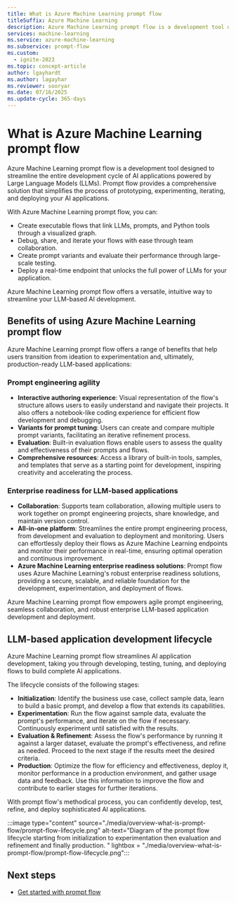 ```yaml
---
title: What is Azure Machine Learning prompt flow
titleSuffix: Azure Machine Learning
description: Azure Machine Learning prompt flow is a development tool designed to streamline the entire development cycle of AI applications powered by Large Language Models (LLMs).
services: machine-learning
ms.service: azure-machine-learning
ms.subservice: prompt-flow
ms.custom:
  - ignite-2023
ms.topic: concept-article
author: lgayhardt
ms.author: lagayhar
ms.reviewer: sooryar
ms.date: 07/16/2025
ms.update-cycle: 365-days
---
```


# What is Azure Machine Learning prompt flow

Azure Machine Learning prompt flow is a development tool designed to streamline the entire development cycle of AI applications powered by Large Language Models (LLMs). Prompt flow provides a comprehensive solution that simplifies the process of prototyping, experimenting, iterating, and deploying your AI applications.

With Azure Machine Learning prompt flow, you can:

- Create executable flows that link LLMs, prompts, and Python tools through a visualized graph.
- Debug, share, and iterate your flows with ease through team collaboration.
- Create prompt variants and evaluate their performance through large-scale testing.
- Deploy a real-time endpoint that unlocks the full power of LLMs for your application.

Azure Machine Learning prompt flow offers a versatile, intuitive way to streamline your LLM-based AI development.

## Benefits of using Azure Machine Learning prompt flow

Azure Machine Learning prompt flow offers a range of benefits that help users transition from ideation to experimentation and, ultimately, production-ready LLM-based applications:

### Prompt engineering agility

- **Interactive authoring experience**: Visual representation of the flow's structure allows users to easily understand and navigate their projects. It also offers a notebook-like coding experience for efficient flow development and debugging.
- **Variants for prompt tuning**: Users can create and compare multiple prompt variants, facilitating an iterative refinement process.
- **Evaluation**: Built-in evaluation flows enable users to assess the quality and effectiveness of their prompts and flows.
- **Comprehensive resources**: Access a library of built-in tools, samples, and templates that serve as a starting point for development, inspiring creativity and accelerating the process.

### Enterprise readiness for LLM-based applications

- **Collaboration**: Supports team collaboration, allowing multiple users to work together on prompt engineering projects, share knowledge, and maintain version control.
- **All-in-one platform**: Streamlines the entire prompt engineering process, from development and evaluation to deployment and monitoring. Users can effortlessly deploy their flows as Azure Machine Learning endpoints and monitor their performance in real-time, ensuring optimal operation and continuous improvement.
- **Azure Machine Learning enterprise readiness solutions**: Prompt flow uses Azure Machine Learning's robust enterprise readiness solutions, providing a secure, scalable, and reliable foundation for the development, experimentation, and deployment of flows.

Azure Machine Learning prompt flow empowers agile prompt engineering, seamless collaboration, and robust enterprise LLM-based application development and deployment.

## LLM-based application development lifecycle

Azure Machine Learning prompt flow streamlines AI application development, taking you through developing, testing, tuning, and deploying flows to build complete AI applications.

The lifecycle consists of the following stages:

- **Initialization**: Identify the business use case, collect sample data, learn to build a basic prompt, and develop a flow that extends its capabilities.
- **Experimentation**: Run the flow against sample data, evaluate the prompt's performance, and iterate on the flow if necessary. Continuously experiment until satisfied with the results.
- **Evaluation & Refinement**: Assess the flow's performance by running it against a larger dataset, evaluate the prompt's effectiveness, and refine as needed. Proceed to the next stage if the results meet the desired criteria.
- **Production**: Optimize the flow for efficiency and effectiveness, deploy it, monitor performance in a production environment, and gather usage data and feedback. Use this information to improve the flow and contribute to earlier stages for further iterations.

With prompt flow's methodical process, you can confidently develop, test, refine, and deploy sophisticated AI applications.

:::image type="content" source="./media/overview-what-is-prompt-flow/prompt-flow-lifecycle.png" alt-text="Diagram of the prompt flow lifecycle starting from initialization to experimentation then evaluation and refinement and finally production. " lightbox = "./media/overview-what-is-prompt-flow/prompt-flow-lifecycle.png":::

## Next steps

- [Get started with prompt flow](get-started-prompt-flow.md)
